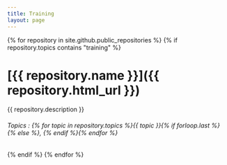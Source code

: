 ```yaml
---
title: Training
layout: page
---
```


{% for repository in site.github.public_repositories %}
{% if repository.topics contains "training" %}
# [{{ repository.name }}]({{ repository.html_url }}) 
{{ repository.description }}
###### Topics : {% for topic in repository.topics %}{{ topic }}{% if forloop.last %}{% else %}, {% endif %}{% endfor %}
{% endif %}
{% endfor %}